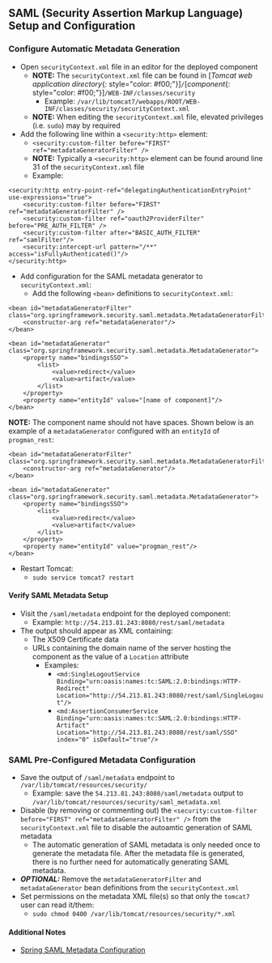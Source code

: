 ## SAML (Security Assertion Markup Language) Setup and Configuration

### Configure Automatic Metadata Generation
* Open `securityContext.xml` file in an editor for the deployed component
  * **NOTE:** The `securityContext.xml` file can be found in [*Tomcat web application directory*{: style="color: #f00;"}]`/`[*component*{: style="color: #f00;"}]`/WEB-INF/classes/security`
    * Example: `/var/lib/tomcat7/webapps/ROOT/WEB-INF/classes/security/securityContext.xml`
  * **NOTE:** When editing the `securityContext.xml` file, elevated privileges (i.e. `sudo`) may by required
* Add the following line within a `<security:http>` element:
  * `<security:custom-filter before="FIRST" ref="metadataGeneratorFilter" />`
  * **NOTE:** Typically a `<security:http>` element can be found around line 31 of the `securityContext.xml` file
  * Example:

~~~~
<security:http entry-point-ref="delegatingAuthenticationEntryPoint" use-expressions="true">
    <security:custom-filter before="FIRST" ref="metadataGeneratorFilter" />
    <security:custom-filter ref="oauth2ProviderFilter" before="PRE_AUTH_FILTER" />
    <security:custom-filter after="BASIC_AUTH_FILTER" ref="samlFilter"/>
    <security:intercept-url pattern="/**" access="isFullyAuthenticated()"/>
</security:http>
~~~~

* Add configuration for the SAML metadata generator to `securityContext.xml`:
  * Add the following `<bean>` definitions to `securityContext.xml`:

~~~~
<bean id="metadataGeneratorFilter" class="org.springframework.security.saml.metadata.MetadataGeneratorFilter">
    <constructor-arg ref="metadataGenerator"/>
</bean>

<bean id="metadataGenerator" class="org.springframework.security.saml.metadata.MetadataGenerator">
    <property name="bindingsSSO">
        <list>
            <value>redirect</value>
            <value>artifact</value>
        </list>
    </property>
    <property name="entityId" value="[name of component]"/>
</bean>
~~~~

**NOTE:** The component name should not have spaces.  Shown below is an example of a `metadataGenerator` configured with an `entityId` of `progman_rest`:

~~~~
<bean id="metadataGeneratorFilter" class="org.springframework.security.saml.metadata.MetadataGeneratorFilter">
    <constructor-arg ref="metadataGenerator"/>
</bean>

<bean id="metadataGenerator" class="org.springframework.security.saml.metadata.MetadataGenerator">
    <property name="bindingsSSO">
        <list>
            <value>redirect</value>
            <value>artifact</value>
        </list>
    </property>
    <property name="entityId" value="progman_rest"/>
</bean>
~~~~

* Restart Tomcat:
  * `sudo service tomcat7 restart`

#### Verify SAML Metadata Setup
* Visit the `/saml/metadata` endpoint for the deployed component:
  * Example:  `http://54.213.81.243:8080/rest/saml/metadata`
* The output should appear as XML containing:
  * The X509 Certificate data
  * URLs containing the domain name of the server hosting the component as the value of a `Location` attribute
    * Examples:
      * `<md:SingleLogoutService Binding="urn:oasis:names:tc:SAML:2.0:bindings:HTTP-Redirect" Location="http://54.213.81.243:8080/rest/saml/SingleLogout"/>`
      * `<md:AssertionConsumerService Binding="urn:oasis:names:tc:SAML:2.0:bindings:HTTP-Artifact" Location="http://54.213.81.243:8080/rest/saml/SSO" index="0" isDefault="true"/>`

### SAML Pre-Configured Metadata Configuration
* Save the output of `/saml/metadata` endpoint to `/var/lib/tomcat/resources/security/`
  * Example: save the `54.213.81.243:8080/saml/metadata` output to `/var/lib/tomcat/resources/security/saml_metadata.xml`
* Disable (by removing or commenting out) the `<security:custom-filter before="FIRST" ref="metadataGeneratorFilter" />` from the `securityContext.xml` file to disable the autoamtic generation of SAML metadata
  * The automatic generation of SAML metadata is only needed once to generate the metadata file.  After the metadata file is generated, there is no further need for automatically generating SAML metadata.
* ***OPTIONAL:*** Remove the `metadataGeneratorFilter` and `metadataGenerator` bean definitions from the `securityContext.xml`
* Set permissions on the metadata XML file(s) so that only the `tomcat7` user can read it/them:
  * `sudo chmod 0400 /var/lib/tomcat/resources/security/*.xml`

#### Additional Notes
* [Spring SAML Metadata Configuration](http://docs.spring.io/spring-security-saml/docs/current/reference/html/configuration-metadata.html#configuration-metadata-sp-generation)